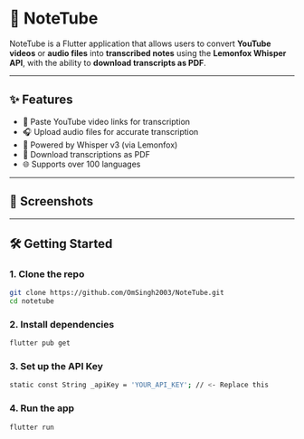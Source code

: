 # 📒 NoteTube

NoteTube is a Flutter application that allows users to convert **YouTube videos** or **audio files** into **transcribed notes** using the **Lemonfox Whisper API**, with the ability to **download transcripts as PDF**.

---

## ✨ Features

- 🎥 Paste YouTube video links for transcription
- 🎧 Upload audio files for accurate transcription
- 🤖 Powered by Whisper v3 (via Lemonfox)
- 📄 Download transcriptions as PDF
- 🌐 Supports over 100 languages

---

## 📸 Screenshots



---

## 🛠️ Getting Started

### 1. Clone the repo

```bash
git clone https://github.com/OmSingh2003/NoteTube.git
cd notetube
```
### 2. Install dependencies

```bash
flutter pub get
```
### 3. Set up the API Key

```bash
static const String _apiKey = 'YOUR_API_KEY'; // <- Replace this
```

### 4. Run the app

```bash
flutter run
```
